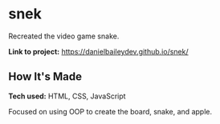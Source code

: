 # snek
Recreated the video game snake.

**Link to project:** https://danielbaileydev.github.io/snek/

## How It's Made
**Tech used:** HTML, CSS, JavaScript

Focused on using OOP to create the board, snake, and apple.
